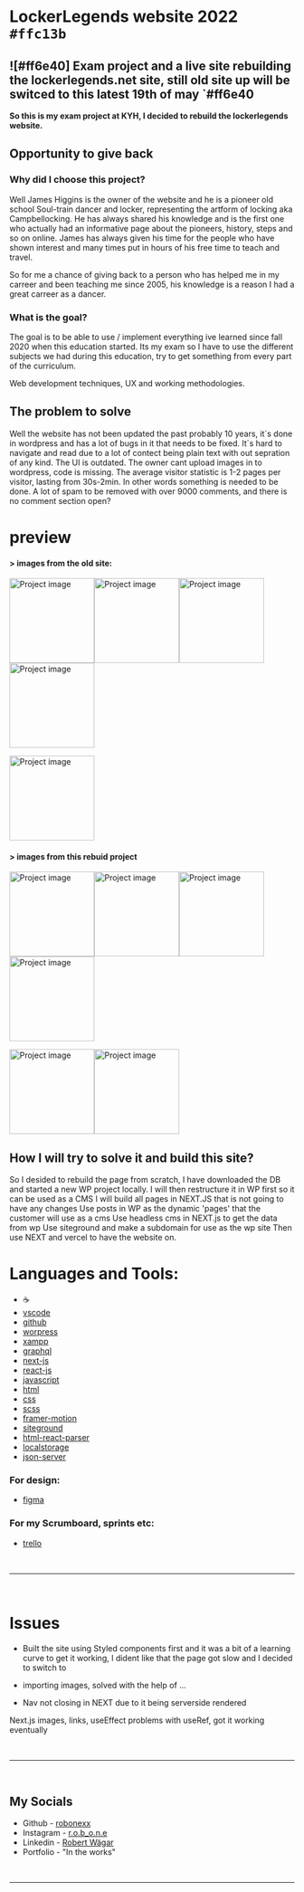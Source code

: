 #  LockerLegends website 2022 `#ffc13b`

## ![#ff6e40] Exam project and a live site rebuilding the lockerlegends.net site, still old site up will be switced to this latest 19th of may `#ff6e40

**So this is my exam project at KYH, I decided to rebuild the lockerlegends website.**

## Opportunity to give back

### Why did I choose this project?

Well James Higgins is the owner of the website and he is a pioneer old school Soul-train dancer and locker, representing the artform of locking aka Campbellocking.
He has always shared his knowledge and is the first one who actually had an informative page about the pioneers, history, steps and so on online.
James has always given his time for the people who have shown interest and many times put in hours of his free time to teach and travel.

So for me a chance of giving back to a person who has helped me in my carreer and been teaching me since 2005, his knowledge is a reason I had a great carreer as a dancer. 

### What is the goal?

The goal is to be able to use / implement everything ive learned since fall 2020 when this education started. 
Its my exam so I have to use the different subjects we had during this education, try to get something from every part of the curriculum.

Web development techniques, UX and working methodologies.

## The problem to solve

Well the website has not been updated the past probably 10 years, it´s done in wordpress and has a lot of bugs in it that needs to be fixed.
It´s hard to navigate and read due to a lot of contect being plain text with out sepration of any kind. 
The UI is outdated. The owner cant upload images in to wordpress, code is missing. 
The average visitor statistic is 1-2 pages per visitor, lasting from 30s-2min. In other words something is needed to be done. 
A lot of spam to be removed with over 9000 comments, and there is no comment section open? 

# preview

#### > images from the old site:

<img src="/../../../../robonexx/db/blob/main/images/ll1.png" alt="Project image" width="150"><img src="/../../../../robonexx/db/blob/main/images/ll2.png" alt="Project image" width="150"><img src="/../../../../robonexx/db/blob/main/images/ll3.png" alt="Project image" width="150"><img src="/../../../../robonexx/db/blob/main/images/ll4.png" alt="Project image" width="150">

<img src="/../../../../robonexx/db/blob/main/images/ll5.png" alt="Project image" width="150">

#### > images from this rebuid project

<img src="/../../../../robonexx/db/blob/main/images/lln1.png" alt="Project image" width="150"><img src="/../../../../robonexx/db/blob/main/images/lln2.png" alt="Project image" width="150"><img src="/../../../../robonexx/db/blob/main/images/lln3.png" alt="Project image" width="150"><img src="/../../../../robonexx/db/blob/main/images/lln4.png" alt="Project image" width="150">

<img src="/../../../../robonexx/db/blob/main/images/lln5.png" alt="Project image" width="150"><img src="/../../../../robonexx/db/blob/main/images/lln6.png" alt="Project image" width="150">


## How I will try to solve it and build this site?

So I desided to rebuild the page from scratch, I have downloaded the DB and started a new WP project locally. 
I will then restructure it in WP first so it can be used as a CMS
I will build all pages in NEXT.JS that is not going to have any changes
Use posts in WP as the dynamic 'pages' that the customer will use as a cms
Use headless cms in NEXT.js to get the data from wp
Use siteground and make a subdomain for use as the wp site
Then use NEXT and vercel to have the website on. 


# __Languages and Tools:__

- ☕
- [vscode]
- [github]
- [worpress]
- [xampp]
- [graphql]
- [next-js]
- [react-js]
- [javascript]
- [html]
- [css]
- [scss]
- [framer-motion]
- [siteground]
- [html-react-parser]
- [localstorage]
- [json-server]

### For design:
- [figma]

### For my Scrumboard, sprints etc:
- [trello]

</br>

---
</br>


# Issues

- Built the site using Styled components first and it was a bit of a learning curve to get it working,
I dident like that the page got slow and I decided to switch to 

- importing images, solved with the help of ... 

- Nav not closing in NEXT due to it being serverside rendered

Next.js images, links, useEffect problems with useRef, got it working eventually

</br>

--- 
</br>

## __My Socials__

- Github - [robonexx](https://github.com/robonexx)
- Instagram - [r.o.b_o.n.e](https://www.instagram.com/r.o.b_o.n.e/)
- Linkedin - [Robert Wägar](https://www.linkedin.com/in/robert-w%C3%A4gar-1b4661139/)
- Portfolio - "In the works"

</br>

--- 
</br>


[vscode]: https://code.visualstudio.com/
[github]: https://github.com/
[worpress]: https://wordpress.org/
[xampp]: https://www.apachefriends.org/index.html
[graphql]: https://graphql.org/
[next-js]: https://nextjs.org/
[react-js]: https://reactjs.org/ 
[javascript]: https://developer.mozilla.org/en-US/docs/Web/JavaScript
[html]: https://www.w3schools.com/html/
[css]: https://www.w3.org/Style/CSS/Overview.en.html
[scss]: https://sass-lang.com/documentation
[framer-motion]: https://www.framer.com/motion/
[siteground]: https://www.siteground.com/
[localstorage]: https://developer.mozilla.org/en-US/docs/Web/API/Window/localStorage
[json-server]: https://newbedev.com/javascript-how-to-install-json-server-in-vscode-code-example
[figma]: https://www.figma.com/
[trello]: https://trello.com/
[html-react-parser]: https://www.npmjs.com/package/html-react-parser